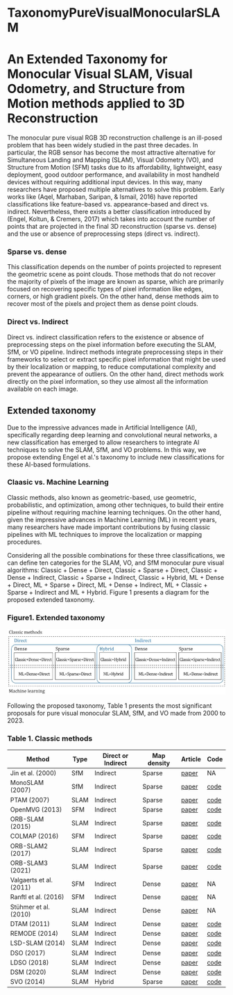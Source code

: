# TaxonomyPureVisualMonocularSLAM
# An Extended Taxonomy for Monocular Visual SLAM, Visual Odometry, and Structure from Motion methods applied to 3D Reconstruction
The monocular pure visual RGB 3D reconstruction challenge is an ill-posed problem that has been widely studied in the past three decades. In particular, the RGB sensor has become the most attractive alternative for Simultaneous Landing and Mapping (SLAM), Visual Odometry (VO), and Structure from Motion (SFM) tasks due to its affordability, lightweight, easy deployment, good outdoor performance, and availability in most handheld devices without requiring additional input devices. In this way, many researchers have proposed multiple alternatives to solve this problem. Early works like (Aqel, Marhaban, Saripan, & Ismail, 2016) have reported classifications like feature-based vs. appearance-based and direct vs. indirect. Nevertheless, there exists a better classification introduced by (Engel, Koltun, & Cremers, 2017) which takes into account the number of points that are projected in the final 3D reconstruction (sparse vs. dense) and the use or absence of preprocessing steps (direct vs. indirect).
### Sparse vs. dense
This classification depends on the number of points projected to represent the geometric scene as point clouds. Those methods that do not recover the majority of pixels of the image are known as sparse, which are primarily focused on recovering specific types of pixel information like edges, corners, or high gradient pixels. On the other hand, dense methods aim to recover most of the pixels and project them as dense point clouds.

### Direct vs. Indirect
Direct vs. indirect classification refers to the existence or absence of preprocessing steps on the pixel information before executing the SLAM, SfM, or VO pipeline. Indirect methods integrate preprocessing steps in their frameworks to select or extract specific pixel information that might be used by their localization or mapping, to reduce computational complexity and prevent the appearance of outliers. On the other hand, direct methods work directly on the pixel information, so they use almost all the information available on each image.

## Extended taxonomy
Due to the impressive advances made in Artificial Intelligence (AI), specifically regarding deep learning and convolutional neural networks, a new classification has emerged to allow researchers to integrate AI techniques to solve the SLAM, SfM, and VO problems. In this way, we propose extending Engel et al.'s taxonomy to include new classifications for these AI-based formulations.
### Claasic vs. Machine Learning
Classic methods, also known as geometric-based, use geometric, probabilistic, and optimization, among other techniques, to build their entire pipeline without requiring machine learning techniques. On the other hand, given the impressive advances in Machine Learning (ML) in recent years, many researchers have made important contributions by fusing classic pipelines with ML techniques to improve the localization or mapping procedures.

Considering all the possible combinations for these three classifications, we can define ten categories for the SLAM, VO, and SfM monocular pure visual algorithms: Classic + Dense + Direct, Classic + Sparse + Direct, Classic + Dense + Indirect, Classic + Sparse + Indirect, Classic + Hybrid, ML + Dense + Direct, ML + Sparse + Direct, ML + Dense + Indirect, ML + Classic + Sparse + Indirect and ML + Hybrid. Figure 1 presents a diagram for the proposed extended taxonomy.

### Figure1. Extended taxonomy
![Alt text](https://github.com/erickherreraresearch/TaxonomyPureVisualMonocularSLAM/blob/main/images/taxonomy.JPG?raw=true "Extended taxonomy for monocular 3D reconstruction methods")

Following the proposed taxonomy, Table 1 presents the most significant proposals for pure visual monocular SLAM, SfM, and VO made from 2000 to 2023.

### Table 1. Classic methods
| Method | Type | Direct or Indirect | Map density | Article | Code |
| --- | --- | --- | --- | --- | --- |
| Jin et al. (2000)| SfM | Indirect | Sparse | [paper](https://ieeexplore.ieee.org/document/854954) | NA |
| MonoSLAM (2007) | SfM | Indirect | Sparse | [paper](https://ieeexplore.ieee.org/document/4160954) | [code](https://github.com/marcromani/MonoSLAM) |
| PTAM (2007) | SLAM | Indirect | Sparse | [paper](https://ieeexplore.ieee.org/document/4538852) | [code](https://github.com/Oxford-PTAM/PTAM-GPL) |
| OpenMVG (2013) | SFM | Indirect | Sparse | [paper](https://link.springer.com/chapter/10.1007/978-3-319-56414-2_5) | [code](https://github.com/openMVG/openMVG/tree/v2.0) |
| ORB-SLAM (2015) | SLAM | Indirect | Sparse | [paper](https://ieeexplore.ieee.org/document/7219438) | [code](https://github.com/raulmur/ORB_SLAM) |
| COLMAP (2016) | SFM | Indirect | Sparse | [paper](https://ieeexplore.ieee.org/document/7780814) | [code](https://github.com/colmap/colmap) |
| ORB-SLAM2 (2017) | SLAM | Indirect | Sparse | [paper](https://ieeexplore.ieee.org/document/7946260) | [code](https://github.com/raulmur/ORB_SLAM2) |
| ORB-SLAM3 (2021) | SLAM | Indirect | Sparse | [paper](https://ieeexplore.ieee.org/document/9440682) | [code](https://github.com/UZ-SLAMLab/ORB_SLAM3) |
| Valgaerts et al. (2011) | SFM | Indirect | Dense | [paper](https://link.springer.com/article/10.1007/s11263-011-0466-7) | NA |
| Ranftl et al. (2016) | SFM | Indirect | Dense | [paper](https://ieeexplore.ieee.org/document/7780809) | NA |
|  Stühmer et al. (2010) | SLAM | Indirect | Dense | [paper](https://link.springer.com/chapter/10.1007/978-3-642-15986-2_2) | NA |
|  DTAM (2011) | SLAM | Indirect | Dense | [paper](https://ieeexplore.ieee.org/abstract/document/6126513) | [code](https://github.com/Rintarooo/DTAM_Mapping) |
|  REMODE (2014) | SLAM | Indirect | Dense | [paper](https://ieeexplore.ieee.org/abstract/document/6907233) | [code](https://github.com/uzh-rpg/rpg_open_remode) |
|  LSD-SLAM (2014) | SLAM | Indirect | Dense | [paper](https://link.springer.com/chapter/10.1007/978-3-319-10605-2_54) | [code](https://github.com/tum-vision/lsd_slam) |
|  DSO (2017) | SLAM | Indirect | Dense | [paper](https://ieeexplore.ieee.org/document/7898369) | [code](https://github.com/JakobEngel/dso) |
|  LDSO (2018) | SLAM | Indirect | Dense | [paper](https://ieeexplore.ieee.org/document/8593376) | [code](https://github.com/tum-vision/LDSO) |
|  DSM (2020) | SLAM | Indirect | Dense | [paper](https://ieeexplore.ieee.org/document/9102352) | [code](https://github.com/jzubizarreta/dsm) |
|  SVO (2014) | SLAM | Hybrid | Sparse | [paper](https://ieeexplore.ieee.org/document/6906584) | [code](https://github.com/uzh-rpg/rpg_svo) |
